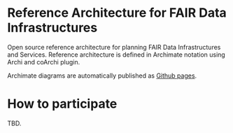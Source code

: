 # Reference Architecture for FAIR Data Infrastructures

Open source reference architecture for planning FAIR Data Infrastructures and Services. Reference architecture is defined in Archimate notation using Archi and coArchi plugin.

Archimate diagrams are automatically published as [Github pages]([amiika.github.io/fair-infrastructures/](https://amiika.github.io/fair-infrastructures/?view=id-71069ce7a262400c8924d3a31cf66e2d)).

# How to participate

TBD.
